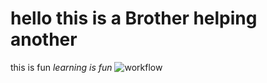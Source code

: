 # hello this is a Brother helping another
this is fun
_learning is fun_
![workflow](https://github.com/seven-X-J/sem/actions/workflows/main.yml/badge.svg)